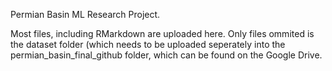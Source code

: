 Permian Basin ML Research Project.

Most files, including RMarkdown are uploaded here. Only files ommited is the dataset folder (which needs to be uploaded seperately into the permian_basin_final_github folder, which can be found on the Google Drive.
